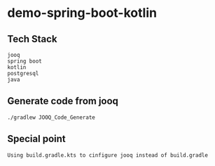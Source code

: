 # demo-spring-boot-kotlin

## Tech Stack
    jooq
    spring boot
    kotlin
    postgresql
    java
    
## Generate code from jooq
    ./gradlew JOOQ_Code_Generate
    
## Special point
    Using build.gradle.kts to cinfigure jooq instead of build.gradle
